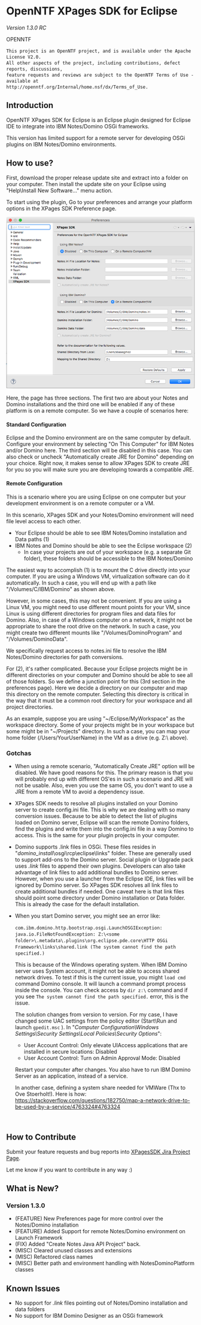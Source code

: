 # OpenNTF XPages SDK for Eclipse

*Version 1.3.0 RC*

OPENNTF

    This project is an OpenNTF project, and is available under the Apache License V2.0.  
    All other aspects of the project, including contributions, defect reports, discussions,
    feature requests and reviews are subject to the OpenNTF Terms of Use - available at
    http://openntf.org/Internal/home.nsf/dx/Terms_of_Use.



## Introduction

OpenNTF XPages SDK for Eclipse is an Eclipse plugin designed for Eclipse IDE to integrate into IBM Notes/Domino OSGi frameworks.

This version has limited support for a remote server for developing OSGi plugins on IBM Notes/Domino environments.

## How to use?

First, download the proper release update site and extract into a folder on your computer. Then install the update site on your Eclipse using "Help\Install New Software…" menu action.

To start using the plugin, Go to your preferences and arrange your platform options in the XPages SDK Preference page.

![XPagesSDK Preferences Page](_docinclude/preferences.png)

Here, the page has three sections. The first two are about your Notes and Domino installations and the third one will be enabled if any of these platform is on a remote computer. So we have a couple of scenarios here:

#### Standard Configuration

Eclipse and the Domino environment are on the same computer by default. Configure your environment by selecting "On This Computer" for IBM Notes and/or Domino here. The third section will be disabled in this case. You can also check or uncheck "Automatically create JRE for Domino" depending on your choice. Right now, it makes sense to allow XPages SDK to create JRE for you so you will make sure you are developing towards a compatible JRE.

#### Remote Configuration

This is a scenario where you are using Eclipse on one computer but your development environment is on a remote computer or a VM. 

In this scenario, XPages SDK and your Notes/Domino environment will need file level access to each other. 

- Your Eclipse should be able to see IBM Notes/Domino installation and Data paths (1)
- IBM Notes and Domino should be able to see the Eclipse workspace (2)
  - In case your projects are out of your workspace (e.g. a separate Git folder), these folders should be accessible to the IBM Notes/Domino

The easiest way to accomplish (1) is to mount the C drive directly into your computer. If you are using a Windows VM, virtualization software can do it automatically. In such a case, you will end up with a path like "/Volumes/C/IBM/Domino" as shown above.

However, in some cases, this may not be convenient. If you are using a Linux VM, you might need to use different mount points for your VM, since Linux is using different directories for program files and data files for Domino. Also, in case of a Windows computer on a network, it might not be appropriate to share the root drive on the network.  In such a case, you might create two different mounts like "/Volumes/DominoProgram" and "/Volumes/DominoData". 

We specifically request access to notes.ini file to resolve the IBM Notes/Domino directories for path conversions.

For (2), it's rather complicated. Because your Eclipse projects might be in different directories on your computer and Domino should be able to see all of those folders. So we define a junction point for this (3rd section in the preferences page). Here we decide a directory on our computer and map this directory on the remote computer. Selecting this directory is critical in the way that it must be a common root directory for your workspace and all project directories.

As an example, suppose you are using "~/Eclipse/MyWorkspace" as the workspace directory. Some of your projects might be in your workspace but some might be in "~/Projects" directory. In such a case, you can map your home folder (/Users/YourUserName) in the VM as a drive (e.g. Z:\ above). 

### Gotchas

- When using a remote scenario, "Automatically Create JRE" option will be disabled. We have good reasons for this. The primary reason is that you will probably end up with different OS'es in such a scenario and JRE will not be usable. Also, even you use the same OS, you don't want to use a JRE from a remote VM to avoid a dependency issue.

- XPages SDK needs to resolve all plugins installed on your Domino server to create config.ini file. This is why we are dealing with so many conversion issues. Because to be able to detect the list of plugins loaded on Domino server, Eclipse will scan the remote Domino folders, find the plugins and write them into the config.ini file in a way Domino to access. This is the same for your plugin projects in your computer.

- Domino supports .link files in OSGi. These files resides in "*domino_install*\osgi\rcp\eclipse\links" folder. These are generally used to support add-ons to the Domino server. Social plugin or Upgrade pack uses *.link* files to append their own plugins. Developers can also take advantage of link files to add additional bundles to Domino server. However, when you use a launcher from the Eclipse IDE, link files will be ignored by Domino server. So XPages SDK resolves all link files to create additional bundles if needed. One caveat here is that link files should point some directory under Domino installation or Data folder. This is already the case for the default installation.

- When you start Domino server, you might see an error like: 

  `com.ibm.domino.http.bootstrap.osgi.LaunchOSGIException: java.io.FileNotFoundException: Z:\<some folder>\.metadata\.plugins\org.eclipse.pde.core\HTTP OSGi Framework\links\shared.link (The system cannot find the path specified.)`

  This is because of the Windows operating system. When IBM Domino server uses System account, it might not be able to access shared network drives. To test if this is the current issue, you might `load cmd` command Domino console. It will launch a command prompt process inside the console. You can check access by `dir z:\` command and if you see `The system cannot find the path specified.` error, this is the issue.

  The solution changes from version to version. For my case, I have changed some UAC settings from the policy editor (Start\Run and launch `gpedit.msc` ). In "*Computer Configuration\Windows Settings\Security Settings\Local Policies\Security Options*":

  - User Account Control: Only elevate UIAccess applications that are installed in secure locations: Disabled
  - User Account Control: Turn on Admin Approval Mode: Disabled

  Restart your computer after changes. You also have to run IBM Domino Server as an application, instead of a service.

  In another case, defining a system share needed for VMWare (Thx to Ove Stoerholt!). Here is how: https://stackoverflow.com/questions/182750/map-a-network-drive-to-be-used-by-a-service/4763324#4763324

  ​

## How to Contribute

Submit your feature requests and bug reports into [XPagesSDK Jira Project Page](https://jira.openntf.org/projects/XSPSDK).

Let me know if you want to contribute in any way :)

## What is New?

### Version 1.3.0

- (FEATURE) New Preferences page for more control over the Notes/Domino installation
- (FEATURE) Added Support for remote Notes/Domino environment on Launch Framework
- (FIX) Added "Create Notes Java API Project" back.
- (MISC) Cleared unused classes and extensions
- (MISC) Refactored class names
- (MISC) Better path and environment handling with NotesDominoPlatform classes 

## Known Issues

- No support for *.link* files pointing out of Notes/Domino installation and data folders
- No support for IBM Domino Designer as an OSGi framework

